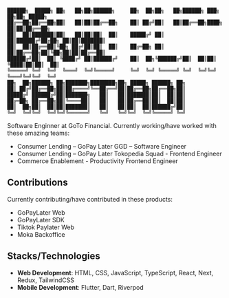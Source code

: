 ```
██████╗  █████╗ ██╗   ██╗██╗██████╗     ██╗  ██╗██╗   ██╗██████╗ ███╗   ██╗██╗ █████╗
██╔══██╗██╔══██╗██║   ██║██║██╔══██╗    ██║ ██╔╝██║   ██║██╔══██╗████╗  ██║██║██╔══██╗
██║  ██║███████║██║   ██║██║██║  ██║    █████╔╝ ██║   ██║██████╔╝██╔██╗ ██║██║███████║
██║  ██║██╔══██║╚██╗ ██╔╝██║██║  ██║    ██╔═██╗ ██║   ██║██╔══██╗██║╚██╗██║██║██╔══██║
██████╔╝██║  ██║ ╚████╔╝ ██║██████╔╝    ██║  ██╗╚██████╔╝██║  ██║██║ ╚████║██║██║  ██║
╚═════╝ ╚═╝  ╚═╝  ╚═══╝  ╚═╝╚═════╝     ╚═╝  ╚═╝ ╚═════╝ ╚═╝  ╚═╝╚═╝  ╚═══╝╚═╝╚═╝  ╚═╝
██╗  ██╗██████╗ ██╗███████╗████████╗██╗ █████╗ ██████╗ ██╗
██║ ██╔╝██╔══██╗██║██╔════╝╚══██╔══╝██║██╔══██╗██╔══██╗██║
█████╔╝ ██████╔╝██║███████╗   ██║   ██║███████║██║  ██║██║
██╔═██╗ ██╔══██╗██║╚════██║   ██║   ██║██╔══██║██║  ██║██║
██║  ██╗██║  ██║██║███████║   ██║   ██║██║  ██║██████╔╝██║
╚═╝  ╚═╝╚═╝  ╚═╝╚═╝╚══════╝   ╚═╝   ╚═╝╚═╝  ╚═╝╚═════╝ ╚═╝
```

Software Enginner at GoTo Financial. Currently working/have worked with these amazing teams:
- Consumer Lending – GoPay Later GGD – Software Engineer
- Consumer Lending – GoPay Later Tokopedia Squad - Frontend Engineer
- Commerce Enablement - Productivity Frontend Engineer

## Contributions
Currently contributing/have contributed in these products:
- GoPayLater Web
- GoPayLater SDK
- Tiktok Paylater Web
- Moka Backoffice

## Stacks/Technologies
- **Web Development**: HTML, CSS, JavaScript, TypeScript, React, Next, Redux, TailwindCSS 
- **Mobile Development**: Flutter, Dart, Riverpod

<!--
**davistiadi/davistiadi** is a ✨ _special_ ✨ repository because its `README.md` (this file) appears on your GitHub profile.

Here are some ideas to get you started:

- 🔭 I’m currently working on ...
- 🌱 I’m currently learning ...
- 👯 I’m looking to collaborate on ...
- 🤔 I’m looking for help with ...
- 💬 Ask me about ...
- 📫 How to reach me: ...
- 😄 Pronouns: ...
- ⚡ Fun fact: ...
-->
